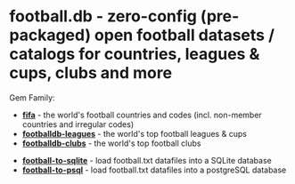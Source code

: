 
# football.db - zero-config (pre-packaged) open football datasets / catalogs for countries, leagues & cups, clubs and more

Gem Family:

- [**fifa**](fifa) - the world's football countries and codes (incl. non-member countries and irregular codes)
- [**footballdb-leagues**](footballdb-leagues) - the world's top football leagues & cups
- [**footballdb-clubs**](footballdb-clubs) - the world's top football clubs

<!-- break -->

- [**football-to-sqlite**](football-to-sqlite) - load football.txt datafiles into a SQLite database
- [**football-to-psql**](football-to-psql) - load football.txt datafiles into a postgreSQL database





